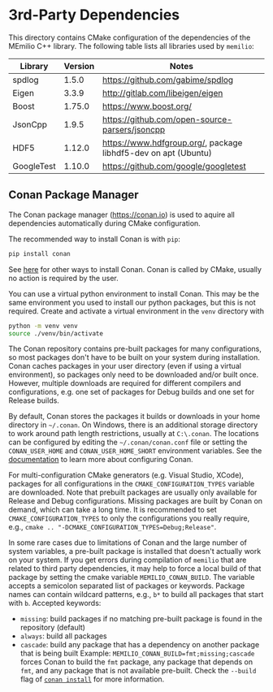 # 3rd-Party Dependencies

This directory contains CMake configuration of the dependencies of the MEmilio C++ library. The following table lists all libraries used by `memilio`:

| Library | Version  | Notes |
|---------|----------|-------|
| spdlog  | 1.5.0    | https://github.com/gabime/spdlog |
| Eigen   | 3.3.9    | http://gitlab.com/libeigen/eigen |
| Boost   | 1.75.0   | https://www.boost.org/ |
| JsonCpp | 1.9.5    | https://github.com/open-source-parsers/jsoncpp |
| HDF5    | 1.12.0   | https://www.hdfgroup.org/, package libhdf5-dev on apt (Ubuntu) |
| GoogleTest | 1.10.0| https://github.com/google/googletest |

## Conan Package Manager

The Conan package manager (https://conan.io) is used to aquire all dependencies automatically during CMake configuration. 

The recommended way to install Conan is with `pip`:
```bash
pip install conan
```
See [here](https://docs.conan.io/en/latest/installation.html) for other ways to install Conan. Conan is called by CMake, usually no action is required by the user.

You can use a virtual python environment to install Conan. This may be the same environment you used to install our python packages, but this is not required. Create and activate a virtual environment in the `venv` directory with
```bash
python -m venv venv
source ./venv/bin/activate
```

The Conan repository contains pre-built packages for many configurations, so most packages don't have to be built on your system during installation. Conan caches packages in your user directory (even if using a virtual environment), so packages only need to be downloaded and/or built once. However, multiple downloads are required for different compilers and configurations, e.g. one set of packages for Debug builds and one set for Release builds. 

By default, Conan stores the packages it builds or downloads in your home directory in `~/.conan`. On Windows, there is an additional storage directory to work around path length restrictions, usually at `C:\.conan`. The locations can be configured by editing the `~/.conan/conan.conf` file or setting the `CONAN_USER_HOME` and `CONAN_USER_HOME_SHORT` environment variables. See the [documentation](https://docs.conan.io/en/latest/reference/config_files/conan.conf.html#conan-conf) to learn more about configuring Conan.

For multi-configuration CMake generators (e.g. Visual Studio, XCode), packages for all configurations in the `CMAKE_CONFIGURATION_TYPES` variable are downloaded. Note that prebuilt packages are usually only available for Release and Debug configurations. Missing packages are built by Conan on demand, which can take a long time. It is recommended to set `CMAKE_CONFIGURATION_TYPES` to only the configurations you really require, e.g., `cmake .. "-DCMAKE_CONFIGURATION_TYPES=Debug;Release"`.

In some rare cases due to limitations of Conan and the large number of system variables, a pre-built package is installed that doesn't actually work on your system. If you get errors during compilation of `memilio` that are related to third party dependencies, it may help to force a local build of that package by setting the cmake variable `MEMILIO_CONAN_BUILD`. The variable accepts a semicolon separated list of packages or keywords. Package names can contain wildcard patterns, e.g., `b*` to build all packages that start with `b`. Accepted keywords:
- `missing`: build packages if no matching pre-built package is found in the repository (default)
- `always`: build all packages
- `cascade`: build any package that has a dependency on another package that is being built
Example: `MEMILIO_CONAN_BUILD=fmt;missing;cascade` forces Conan to build the `fmt` package, any package that depends on `fmt`, and any package that is not available pre-built. 
Check the `--build` flag of [`conan install`](https://docs.conan.io/en/latest/reference/commands/consumer/install.html) for more information.
